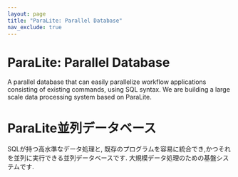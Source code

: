 ```yaml
---
layout: page
title: "ParaLite: Parallel Database"
nav_exclude: true
---
```


# ParaLite: Parallel Database

A parallel database that can easily parallelize workflow applications
consisting of existing commands, using SQL syntax. We are building a large
scale data processing system based on ParaLite.

# ParaLite並列データベース

SQLが持つ高水準なデータ処理と, 既存のプログラムを容易に統合でき,かつそれを並列に実行できる並列データベースです.
大規模データ処理のための基盤システムです.

